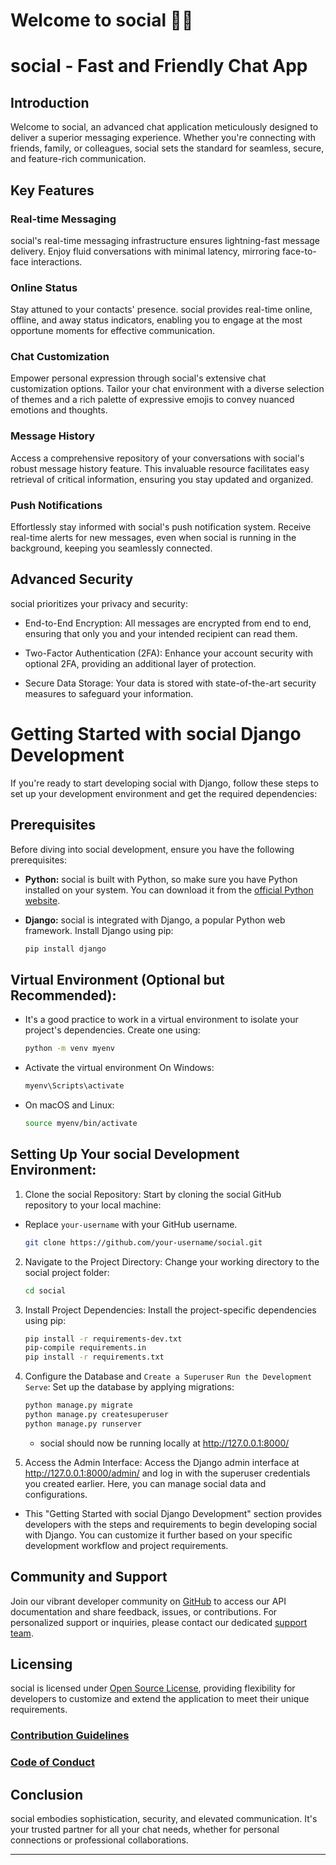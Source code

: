 # Welcome to social 🚀🔥
# social - Fast and Friendly Chat App

## Introduction

Welcome to social, an advanced chat application meticulously designed to deliver a superior messaging experience.
Whether you're connecting with friends, family, or colleagues, social sets the standard for seamless, secure, and
feature-rich communication.

## Key Features

### Real-time Messaging

social's real-time messaging infrastructure ensures lightning-fast message delivery. Enjoy fluid conversations with
minimal latency, mirroring face-to-face interactions.

### Online Status

Stay attuned to your contacts' presence. social provides real-time online, offline, and away status indicators,
enabling you to engage at the most opportune moments for effective communication.

### Chat Customization

Empower personal expression through social's extensive chat customization options. Tailor your chat environment with a
diverse selection of themes and a rich palette of expressive emojis to convey nuanced emotions and thoughts.

### Message History

Access a comprehensive repository of your conversations with social's robust message history feature. This invaluable
resource facilitates easy retrieval of critical information, ensuring you stay updated and organized.

### Push Notifications

Effortlessly stay informed with social's push notification system. Receive real-time alerts for new messages, even
when social is running in the background, keeping you seamlessly connected.

## Advanced Security

social prioritizes your privacy and security:

- End-to-End Encryption: All messages are encrypted from end to end, ensuring that only you and your intended recipient
  can read them.

- Two-Factor Authentication (2FA): Enhance your account security with optional 2FA, providing an additional layer of
  protection.

- Secure Data Storage: Your data is stored with state-of-the-art security measures to safeguard your information.

# Getting Started with social Django Development

If you're ready to start developing social with Django, follow these steps to set up your development environment and
get the required dependencies:

## Prerequisites

Before diving into social development, ensure you have the following prerequisites:

- **Python:** social is built with Python, so make sure you have Python installed on your system. You can download it
  from the [official Python website](https://www.python.org/downloads/).

- **Django:** social is integrated with Django, a popular Python web framework. Install Django using pip:

  ```bash
  pip install django

## Virtual Environment (Optional but Recommended):

- It's a good practice to work in a virtual environment to isolate your project's dependencies. Create one using:
  ```bash
  python -m venv myenv
  ```
- Activate the virtual environment On Windows:
  ```bash 
  myenv\Scripts\activate
  ```
- On macOS and Linux:
  ```bash
  source myenv/bin/activate
  ```

## Setting Up Your social Development Environment:

1. Clone the social Repository:
   Start by cloning the social GitHub repository to your local machine:

- Replace `your-username` with your GitHub username.
   ```bash 
   git clone https://github.com/your-username/social.git
   ```

2. Navigate to the Project Directory:
   Change your working directory to the social project folder:
   ```bash
   cd social
   ```

3. Install Project Dependencies:
   Install the project-specific dependencies using pip:
    ```bash
    pip install -r requirements-dev.txt
    pip-compile requirements.in
    pip install -r requirements.txt
   ```

4. Configure the Database and `Create a Superuser` `Run the Development Serve`:
   Set up the database by applying migrations:
    ```bash
    python manage.py migrate
    python manage.py createsuperuser
    python manage.py runserver
    ```

   - social should now be running locally at http://127.0.0.1:8000/


5. Access the Admin Interface:
   Access the Django admin interface at http://127.0.0.1:8000/admin/ and log in with the superuser credentials you
   created earlier. Here, you can manage social data and configurations.

- This "Getting Started with social Django Development" section provides developers with the steps and requirements to begin developing social with Django. You can customize it further based on your specific development workflow and project requirements.


## Community and Support

Join our vibrant developer community on [GitHub](https://github.com/hudy0000/social/issues) to access our API documentation and share feedback,
issues, or contributions. 
For personalized support or inquiries, please contact our dedicated [support team](mailto:support@social.com).

## Licensing

social is licensed under [Open Source License](https://github.com//hudy0000/social/blob/main/LICENSE), providing flexibility for developers to customize and
extend the application to meet their unique requirements.

### [Contribution Guidelines](https://github.com//hudy0000/social/blob/main/CONTRIBUTION.md)
### [Code of Conduct](https://github.com//hudy0000/social/blob/main/CODEE_OF_CONDUCT.md)

## Conclusion

social embodies sophistication, security, and elevated communication. It's your trusted partner for all your chat
needs, whether for personal connections or professional collaborations.

---
